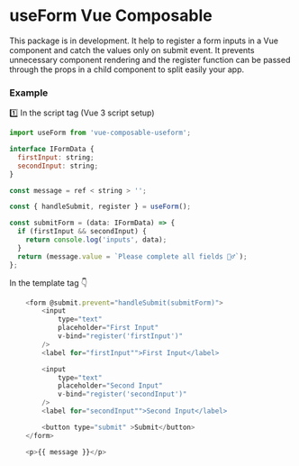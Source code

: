 # useForm Vue Composable

This package is in development. It help to register a form inputs in a Vue component and catch the values only on submit event. It prevents unnecessary component rendering and the register function can be passed through the props in a child component to split easily your app.

### Example

1️⃣ In the script tag (Vue 3 script setup)

```js
import useForm from 'vue-composable-useform';

interface IFormData {
  firstInput: string;
  secondInput: string;
}

const message = ref < string > '';

const { handleSubmit, register } = useForm();

const submitForm = (data: IFormData) => {
  if (firstInput && secondInput) {
    return console.log('inputs', data);
  }
  return (message.value = `Please complete all fields 🤦‍♂️`);
};
```

In the template tag 👇

```js
    <form @submit.prevent="handleSubmit(submitForm)">
        <input
            type="text"
            placeholder="First Input"
            v-bind="register('firstInput')"
        />
        <label for="firstInput"">First Input</label>

        <input
            type="text"
            placeholder="Second Input"
            v-bind="register('secondInput')"
        />
        <label for="secondInput"">Second Input</label>

        <button type="submit" >Submit</button>
    </form>

    <p>{{ message }}</p>
```
